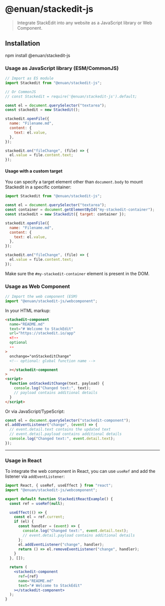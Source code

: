 # @enuan/stackedit-js

> Integrate StackEdit into any website as a JavaScript library or Web Component.

## Installation

npm install @enuan/stackedit-js

### Usage as JavaScript library (ESM/CommonJS)

```js
// Import as ES module
import Stackedit from "@enuan/stackedit-js";

// Or CommonJS
// const Stackedit = require('@enuan/stackedit-js').default;

const el = document.querySelector("textarea");
const stackedit = new Stackedit();

stackedit.openFile({
  name: "Filename.md",
  content: {
    text: el.value,
  },
});

stackedit.on("fileChange", (file) => {
  el.value = file.content.text;
});
```

#### Usage with a custom target

You can specify a target element other than `document.body` to mount Stackedit in a specific container:

```js
import Stackedit from "@enuan/stackedit-js";

const el = document.querySelector("textarea");
const container = document.getElementById("my-stackedit-container");
const stackedit = new Stackedit({ target: container });

stackedit.openFile({
  name: "Filename.md",
  content: {
    text: el.value,
  },
});

stackedit.on("fileChange", (file) => {
  el.value = file.content.text;
});
```

Make sure the `#my-stackedit-container` element is present in the DOM.

### Usage as Web Component

```js
// Import the web component (ESM)
import "@enuan/stackedit-js/webcomponent";
```

In your HTML markup:

```html
<stackedit-component
  name="README.md"
  text="# Welcome to StackEdit"
  url="https://stackedit.io/app"
  <!--
  optional
  --
>
  onchange="onStackeditChange"
  <!-- optional: global function name -->

  ></stackedit-component
>
<script>
  function onStackeditChange(text, payload) {
    console.log("Changed text:", text);
    // payload contains additional details
  }
</script>
```

Or via JavaScript/TypeScript:

```js
const el = document.querySelector("stackedit-component");
el.addEventListener("change", (event) => {
  // event.detail.text contains the updated text
  // event.detail.payload contains additional details
  console.log("Changed text:", event.detail.text);
});
```

---

### Usage in React

To integrate the web component in React, you can use `useRef` and add the listener via `addEventListener`:

```jsx
import React, { useRef, useEffect } from "react";
import "@enuan/stackedit-js/webcomponent";

export default function StackeditReactExample() {
  const ref = useRef(null);

  useEffect(() => {
    const el = ref.current;
    if (el) {
      const handler = (event) => {
        console.log("Changed text:", event.detail.text);
        // event.detail.payload contains additional details
      };
      el.addEventListener("change", handler);
      return () => el.removeEventListener("change", handler);
    }
  }, []);

  return (
    <stackedit-component
      ref={ref}
      name="README.md"
      text="# Welcome to StackEdit"
    ></stackedit-component>
  );
}
```
